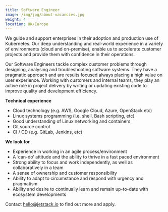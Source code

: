 ```yaml
---
title: Software Engineer
image: /img/jpg/about-vacancies.jpg
weight: 4
location: UK/Europe
---
```


We guide and support enterprises in their adoption and production use of Kubernetes. Our deep understanding and real-world experience in a variety of environments (cloud and on-premise), enable us to accelerate customer projects and provide them with confidence in their operations.

Our Software Engineers tackle complex customer problems through designing, analysing and troubleshooting software systems. They have a pragmatic approach and are results focused always placing a high value on user experience. Working with customers and internal teams, they play an active role in project delivery by writing or updating existing code to improve quality and development efficiency. 

**Technical experience**

* Cloud technology (e.g. AWS, Google Cloud, Azure, OpenStack etc)
* Linux systems programming (i.e. shell, Bash scripting, etc)
* Good understanding of Linux networking and containers
* Git source control
* CI / CD (e.g. GitLab, Jenkins, etc)

**We look for**

* Experience in working in an agile process/environment
* A ‘can-do’ attitude and the ability to thrive in a fast paced environment
* Strong ability to focus and work independently, as well as collaboratively in a team
* A sense of ownership and customer responsibility 
* Ability to adapt to circumstance and respond with urgency and pragmatism 
* Ability and desire to continually learn and remain up-to-date with ecosystem developments


Contact <a href="mailto:hello@jetstack.io">hello@jetstack.io</a> to find out more and apply.